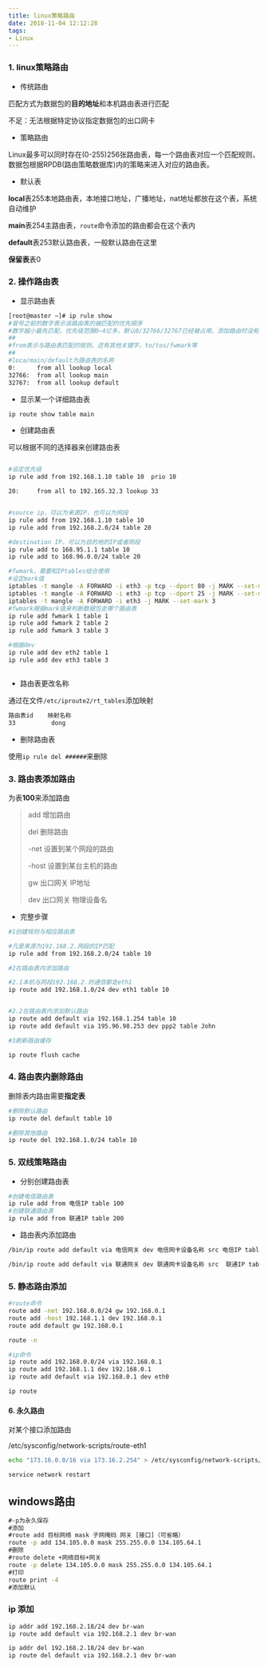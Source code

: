 ```yaml
---
title: linux策略路由
date: 2018-11-04 12:12:28
tags:
- Linux
---
```

### 1. linux策略路由

- 传统路由

匹配方式为数据包的**目的地址**和本机路由表进行匹配

不足：无法根据特定协议指定数据包的出口网卡

- 策略路由

Linux最多可以同时存在(0-255)256张路由表，每一个路由表对应一个匹配规则，数据包根据RPDB(路由策略数据库)内的策略来进入对应的路由表。

<!--more--> 

- 默认表

**local**表255本地路由表，本地接口地址，广播地址，nat地址都放在这个表，系统自动维护

**main**表254主路由表，`route`命令添加的路由都会在这个表内

**default**表253默认路由表，一般默认路由在这里

**保留表**表0

### 2. 操作路由表

- 显示路由表

```bash
[root@master ~]# ip rule show
#冒号之前的数字表示该路由表的被匹配的优先顺序
#数字越小最先匹配，优先级范围0~4亿多，默认0/32766/32767已经被占用，添加路由时没有指定优先级就会从32766开始递减
##
#from表示与路由表匹配的规则，还有其他关键字，to/tos/fwmark等
##
#loca/main/default为路由表的名称
0:      from all lookup local
32766:  from all lookup main
32767:  from all lookup default

```

- 显示某一个详细路由表

```bash
ip route show table main
```


- 创建路由表

可以根据不同的选择器来创建路由表

```bash

#设定优先级
ip rule add from 192.168.1.10 table 10  prio 10

20:     from all to 192.165.32.3 lookup 33


#source ip，可以为来源IP，也可以为网段
ip rule add from 192.168.1.10 table 10
ip rule add from 192.168.2.0/24 table 20

#destination IP，可以为目的地的IP或者网段
ip rule add to 168.95.1.1 table 10
ip rule add to 168.96.0.0/24 table 20

#fwmark，需要和IPtables结合使用
#设定mark值
iptables -t mangle -A FORWARD -i eth3 -p tcp --dport 80 -j MARK --set-mark 1
iptables -t mangle -A FORWARD -i eth3 -p tcp --dport 25 -j MARK --set-mark 2
iptables -t mangle -A FORWARD -i eth3 -j MARK --set-mark 3
#fwmark根据mark值来判断数据包走哪个路由表
ip rule add fwmark 1 table 1
ip rule add fwmark 2 table 2
ip rule add fwmark 3 table 3

#根据dev
ip rule add dev eth2 table 1
ip rule add dev eth3 table 3



```

- 路由表更改名称

通过在文件`/etc/iproute2/rt_tables`添加映射

```bash
路由表id    映射名称
33          dong
```

- 删除路由表

使用`ip rule del ######`来删除

### 3. 路由表添加路由

为表**100**来添加路由

>add 增加路由
>
>del 删除路由
>
>-net 设置到某个网段的路由
>
>-host 设置到某台主机的路由
>
>gw 出口网关 IP地址
>
>dev 出口网关 物理设备名

- 完整步骤


```bash
#1创建规则与相应路由表

#凡是来源为192.168.2.网段的IP匹配
ip rule add from 192.168.2.0/24 table 10

#2在路由表内添加路由

#2.1本机与网段192.168.2.的通信都走eth1
ip route add 192.168.1.0/24 dev eth1 table 10


#2.2在路由表内添加默认路由
ip route add default via 192.168.1.254 table 10
ip route add default via 195.96.98.253 dev ppp2 table John

#3刷新路由缓存

ip route flush cache


```

### 4. 路由表内删除路由

删除表内路由需要**指定表**

```bash
#删除默认路由
ip route del default table 10

#删除其他路由
ip route del 192.168.1.0/24 table 10
```

### 5. 双线策略路由

- 分别创建路由表

```bash
#创建电信路由表
ip rule add from 电信IP table 100
#创建联通路由表
ip rule add from 联通IP table 200
```


- 路由表内添加路由

```bash
/bin/ip route add default via 电信网关 dev 电信网卡设备名称 src 电信IP table 100 prio 50

/bin/ip route add default via 联通网关 dev 联通网卡设备名称 src  联通IP table 200 prio 50
```

### 5. 静态路由添加

```bash
#route命令
route add -net 192.168.0.0/24 gw 192.168.0.1
route add -host 192.168.1.1 dev 192.168.0.1
route add default gw 192.168.0.1

route -n

#ip命令
ip route add 192.168.0.0/24 via 192.168.0.1
ip route add 192.168.1.1 dev 192.168.0.1
ip route add default via 192.168.0.1 dev eth0

ip route

```

#### 6. 永久路由

对某个接口添加路由

/etc/sysconfig/network-scripts/route-eth1 

```bash
echo "173.16.0.0/16 via 173.16.2.254" > /etc/sysconfig/network-scripts/route-eth1

service network restart
```

## windows路由

```cmd
#-p为永久保存
#添加
#route add 目标网络 mask 子网掩码 网关 [接口]（可省略）
route -p add 134.105.0.0 mask 255.255.0.0 134.105.64.1 
#删除
#route delete +网络目标+网关 
route -p delete 134.105.0.0 mask 255.255.0.0 134.105.64.1
#打印
route print -4
#添加默认

```
### ip 添加

```bash
ip addr add 192.168.2.18/24 dev br-wan
ip route add default via 192.168.2.1 dev br-wan

ip addr del 192.168.2.18/24 dev br-wan
ip route del default via 192.168.2.1 dev br-wan
```

